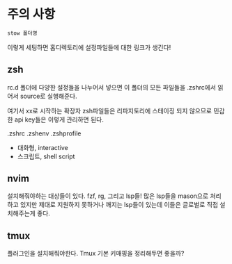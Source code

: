 
# 주의 사항

```bash
stow 폴더명
```

이렇게 세팅하면 홈디렉토리에 설정파일들에 대한 링크가 생긴다!


## zsh

rc.d 폴더에 다양한 설정들을 나누어서 넣으면
이 폴더의 모든 파일들을 .zshrc에서 읽어서 source로 실행해준다.

여기서 xx로 시작하는 확장자 zsh파일들은 리파지토리에 스테이징 되지 않으므로
민감한 api key들은 이렇게 관리하면 된다.

.zshrc .zshenv .zshprofile

- 대화형, interactive
- 스크립트, shell script




## nvim

설치해줘야하는 대상들이 있다.
fzf, rg, 그리고 lsp들!
많은 lsp들을 mason으로 처리하고 있지만
제대로 지원하지 못하거나 깨지는 lsp들이 있는데
이들은 글로벌로 직접 설치해주는게 좋다.

## tmux

플러그인을 설치해줘야한다.
Tmux 기본 키매핑을 정리해두면 좋을까?

